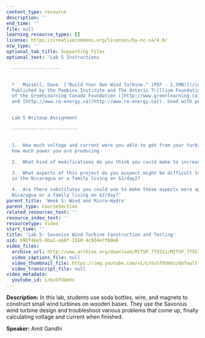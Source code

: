 ```yaml
---
content_type: resource
description: ''
end_time: ''
file: null
learning_resource_types: []
license: https://creativecommons.org/licenses/by-nc-sa/4.0/
ocw_type: ''
optional_tab_title: Supporting Files
optional_text: 'Lab 5 Instructions

  ------------------


  *   Mussell, Dave. ["Build Your Own Wind Turbine." (PDF - 1.5MB)](/courses/ec-711-d-lab-energy-spring-2011/resources/mitec_711s11_lab5)
  Published by the Pembina Institute and The Ontario Trillium Foundation, 2006. (Courtesy
  of the GreenLearning Canada Foundation ([http://www.greenlearning.ca](http://www.greenlearning.ca)
  and [http://www.re-energy.ca](http://www.re-energy.ca)). Used with permission.)


  Lab 5 Writeup Assignment

  ------------------------


  1.  How much voltage and current were you able to get from your turbine? Calculate
  how much power you are producing.

  2.  What kind of modifications do you think you could make to increase the output?

  3.  What aspects of this project do you suspect might be difficult to accomplish
  in the Nicaragua or a family living on $2/day2?

  4.  Are there substitutes you could use to make these aspects more applicable to
  Nicaragua or a family living on $2/day?'
parent_title: 'Week 5: Wind and Micro-Hydro'
parent_type: CourseSection
related_resources_text: ''
resource_index_text: ''
resourcetype: Video
start_time: ''
title: 'Lab 5: Savonius Wind Turbine Construction and Testing'
uid: b9bf46e5-9ba1-eb6f-1550-4c934e7fb9e0
video_files:
  archive_url: http://www.archive.org/download/MITSP.775S11/MITSP_775S11lab05_300k.mp4
  video_captions_file: null
  video_thumbnail_file: https://img.youtube.com/vi/LnSvSfXUmVs/default.jpg
  video_transcript_file: null
video_metadata:
  youtube_id: LnSvSfXUmVs
---
```


**Description:** In this lab, students use soda bottles, wire, and magnets to construct small wind turbines on wooden bases. They use the Savonius wind turbine design and troubleshoot various problems that come up, finally calculating voltage and current when finished.

**Speaker:** Amit Gandhi

